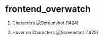 # frontend_overwatch

1. Characters
![Screenshot (1424)](https://user-images.githubusercontent.com/109917393/235318691-f3504849-f226-453a-8c6e-757e14930249.png)

2. Hover on Characters
![Screenshot (1425)](https://user-images.githubusercontent.com/109917393/235318698-584348c2-b77e-4138-8b81-e55b43fc7e36.png)
